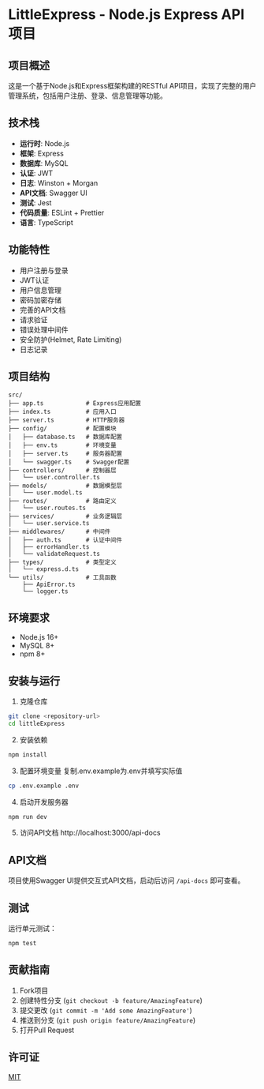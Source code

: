 # LittleExpress - Node.js Express API 项目

## 项目概述
这是一个基于Node.js和Express框架构建的RESTful API项目，实现了完整的用户管理系统，包括用户注册、登录、信息管理等功能。

## 技术栈
- **运行时**: Node.js
- **框架**: Express
- **数据库**: MySQL
- **认证**: JWT
- **日志**: Winston + Morgan
- **API文档**: Swagger UI
- **测试**: Jest
- **代码质量**: ESLint + Prettier
- **语言**: TypeScript

## 功能特性
- 用户注册与登录
- JWT认证
- 用户信息管理
- 密码加密存储
- 完善的API文档
- 请求验证
- 错误处理中间件
- 安全防护(Helmet, Rate Limiting)
- 日志记录

## 项目结构
```
src/
├── app.ts            # Express应用配置
├── index.ts          # 应用入口
├── server.ts         # HTTP服务器
├── config/           # 配置模块
│   ├── database.ts   # 数据库配置
│   ├── env.ts        # 环境变量
│   ├── server.ts     # 服务器配置
│   └── swagger.ts    # Swagger配置
├── controllers/      # 控制器层
│   └── user.controller.ts
├── models/           # 数据模型层
│   └── user.model.ts
├── routes/           # 路由定义
│   └── user.routes.ts
├── services/         # 业务逻辑层
│   └── user.service.ts
├── middlewares/      # 中间件
│   ├── auth.ts       # 认证中间件
│   ├── errorHandler.ts
│   └── validateRequest.ts
├── types/            # 类型定义
│   └── express.d.ts
└── utils/            # 工具函数
    ├── ApiError.ts
    └── logger.ts
```

## 环境要求
- Node.js 16+
- MySQL 8+
- npm 8+

## 安装与运行
1. 克隆仓库
```bash
git clone <repository-url>
cd littleExpress
```

2. 安装依赖
```bash
npm install
```

3. 配置环境变量
复制.env.example为.env并填写实际值
```bash
cp .env.example .env
```

4. 启动开发服务器
```bash
npm run dev
```

5. 访问API文档
http://localhost:3000/api-docs

## API文档
项目使用Swagger UI提供交互式API文档，启动后访问 `/api-docs` 即可查看。

## 测试
运行单元测试：
```bash
npm test
```

## 贡献指南
1. Fork项目
2. 创建特性分支 (`git checkout -b feature/AmazingFeature`)
3. 提交更改 (`git commit -m 'Add some AmazingFeature'`)
4. 推送到分支 (`git push origin feature/AmazingFeature`)
5. 打开Pull Request

## 许可证
[MIT](LICENSE)